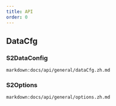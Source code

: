 ```yaml
---
title: API
order: 0
---
```


## DataCfg

### S2DataConfig

`markdown:docs/api/general/dataCfg.zh.md`

### S2Options

`markdown:docs/api/general/options.zh.md`
